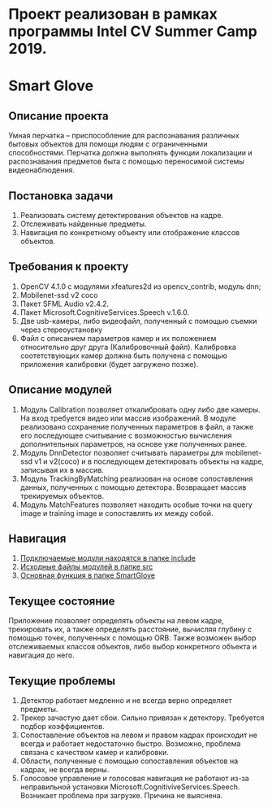 # Проект реализован в рамках программы Intel CV Summer Camp 2019.

# Smart Glove

## Описание проекта

Умная перчатка – приспособление для распознавания различных бытовых объектов для помощи людям с ограниченными способностями. Перчатка должна выполнять функции локализации и распознавания предметов быта с помощью переносимой системы видеонаблюдения.

## Постановка задачи

1. Реализовать систему детектирования объектов на кадре.
2. Отслеживать найденные предметы.
3. Навигация по конкретному объекту или отображение классов объектов.

## Требования к проекту

1. OpenCV 4.1.0 с модулями xfeatures2d из opencv_contrib, модуль dnn;
2. Mobilenet-ssd v2 coco
2. Пакет SFML Audio v2.4.2.
3. Пакет Microsoft.CognitiveServices.Speech v.1.6.0.
4. Две usb-камеры, либо видеофайл, полученный с помощью съемки через стереоустановку
5. Файл с описанием параметров камер и их положением относительно друг друга (Калибровочный файл). Калибровка соотетствующих камер должна быть получена с помощью приложения калибровки (будет загружено позже).
  
## Описание модулей

1. Модуль Calibration позволяет откалибровать одну либо две камеры. На вход требуется видео или массив изображений. В модуле реализовано сохранение полученных параметров в файл, а также его последующее считывание с возможностью вычисления дополнительных параметров, на основе уже полученных ранее.
2. Модуль DnnDetector позволяет считывать параметры для mobilenet-ssd v1 и v2(coco) и в последующем детектировать объекты на кадре, записывая их в массив.
3. Модуль TrackingByMatching реализован на основе сопоставления данных, полученных с помощью детектора. Возвращает массив трекируемых объектов.
4. Модуль MatchFeatures позволяет находить особые точки на query image и training image и сопоставлять их между собой.

## Навигация

1. [Подключаемые модули находятся в папке include](include/)
2. [Исходные файлы модулей в папке src](src/)
3. [Основная функция в папке SmartGlove](SmartGlove/)

## Текущее состояние

Приложение позволяет определять объекты на левом кадре, трекировать их, а также определять расстояние, вычисляя глубину с помощью точек, полученных с помощью ORB. Также возможен выбор отслеживаемых классов объектов, либо выбор конкретного объекта и навигация до него.

## Текущие проблемы

1. Детектор работает медленно и не всегда верно определяет предметы.
2. Трекер зачастую дает сбои. Сильно привязан к детектору. Требуется подбор коэффициентов.
3. Сопоставление объектов на левом и правом кадрах происходит не всегда и работает недостаточно быстро. Возможно, проблема связана с качеством камер и калибровки.
4. Области, полученные с помощью сопоставления объектов на кадрах, не всегда верны.
5. Голосовое управление и голосовая навигация не работают из-за неправильной установки Microsoft.CognitiviveServices.Speech. Возникает проблема при загрузке. Причина не выяснена.
